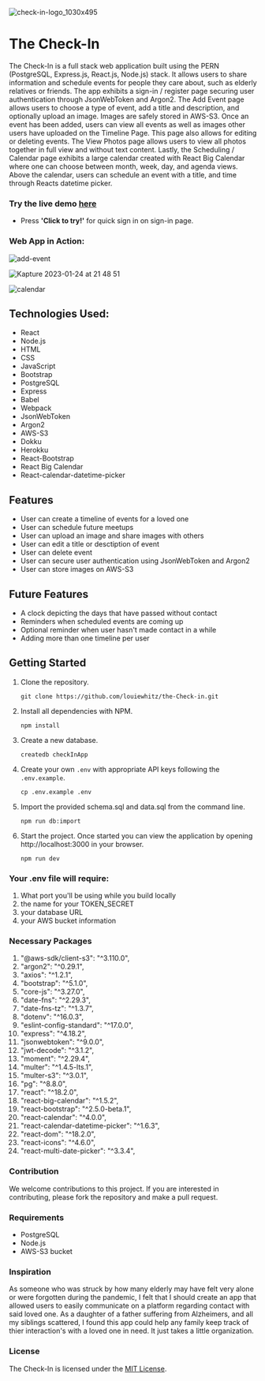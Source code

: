 
![check-in-logo_1030x495](https://user-images.githubusercontent.com/99847558/214488676-31653df9-f182-4acb-a351-098d92c020f4.png)

# The Check-In
The Check-In is a full stack web application built using the PERN (PostgreSQL, Express.js, React.js, Node.js) stack. It allows users to share information and schedule events for people they care about, such as elderly relatives or friends. The app exhibits a sign-in / register page securing user authentication through JsonWebToken and Argon2. The Add Event page allows users to choose a type of event, add a title and description, and optionally upload an image. Images are safely stored in AWS-S3. Once an event has been added, users can view all events as well as images other users have uploaded on the Timeline Page. This page also allows for editing or deleting events. The View Photos page allows users to view all photos together in full view and without text content. Lastly, the Scheduling / Calendar page exhibits a large calendar created with React Big Calendar where one can choose between month, week, day, and agenda views. Above the calendar, users can schedule an event with a title, and time through Reacts datetime picker.


### Try the live demo [here](https://the-check-in.louisawhitaker.com/)
* Press **'Click to try!'** for quick sign in on sign-in page.


### Web App in Action:
![add-event](https://user-images.githubusercontent.com/99847558/214485012-db73c2dd-3dfb-4f3c-9e4b-9aaf02e5bbd9.gif)

![Kapture 2023-01-24 at 21 48 51](https://user-images.githubusercontent.com/99847558/214490067-ae1558a9-b4ba-4787-8e4e-a378528833f7.gif)


![calendar](https://user-images.githubusercontent.com/99847558/214485299-4b9835cb-6fc8-47c2-8653-674cbf9aa1da.gif)


## Technologies Used:

* React
* Node.js
* HTML
* CSS
* JavaScript
* Bootstrap
* PostgreSQL
* Express
* Babel
* Webpack
* JsonWebToken
* Argon2
* AWS-S3
* Dokku
* Herokku
* React-Bootstrap
* React Big Calendar
* React-calendar-datetime-picker

## Features
* User can create a timeline of events for a loved one
* User can schedule future meetups
* User can upload an image and share images with others
* User can edit a title or desctiption of event
* User can delete event
* User can secure user authentication using JsonWebToken and Argon2
* User can store images on AWS-S3

## Future Features
* A clock depicting the days that have passed without contact
* Reminders when scheduled events are coming up
* Optional reminder when user hasn't made contact in a while
* Adding more than one timeline per user

## Getting Started


1. Clone the repository.

   ```shell
   git clone https://github.com/louiewhitz/the-Check-in.git
   ```

2. Install all dependencies with NPM.

   ```shell
   npm install
   ```

3. Create a new database.

   ```shell
   createdb checkInApp
   ```
4. Create your own `.env` with appropriate API keys following the `.env.example`.

   ```shell
   cp .env.example .env
   ```

5. Import the provided schema.sql and data.sql from the command line.

   ```shell
   npm run db:import
   ```

6. Start the project. Once started you can view the application by opening http://localhost:3000 in your browser.

   ```shell
   npm run dev
   ```

### Your .env file will require:

1. What port you'll be using while you build locally
2. the name for your TOKEN_SECRET
3. your database URL
5. your AWS bucket information

### Necessary Packages
1. "@aws-sdk/client-s3": "^3.110.0",
2. "argon2": "^0.29.1",
3. "axios": "^1.2.1",
4. "bootstrap": "^5.1.0",
5. "core-js": "^3.27.0",
6. "date-fns": "^2.29.3",
7. "date-fns-tz": "^1.3.7",
8. "dotenv": "^16.0.3",
9. "eslint-config-standard": "^17.0.0",
10. "express": "^4.18.2",
11. "jsonwebtoken": "^9.0.0",
12. "jwt-decode": "^3.1.2",
13. "moment": "^2.29.4",
14. "multer": "^1.4.5-lts.1",
15. "multer-s3": "^3.0.1",
16. "pg": "^8.8.0",
17. "react": "^18.2.0",
18. "react-big-calendar": "^1.5.2",
19. "react-bootstrap": "^2.5.0-beta.1",
20. "react-calendar": "^4.0.0",
21. "react-calendar-datetime-picker": "^1.6.3",
22. "react-dom": "^18.2.0",
23.  "react-icons": "^4.6.0",
24. "react-multi-date-picker": "^3.3.4",


### Contribution
We welcome contributions to this project. If you are interested in contributing, please fork the repository and make a pull request.
### Requirements
- PostgreSQL
- Node.js
- AWS-S3 bucket

### Inspiration
As someone who was struck by how many elderly may have felt very alone or were forgotten during the pandemic, I felt that I should create an app that allowed users to easily communicate on a platform regarding contact with said loved one.
As a daughter of a father suffering from Alzheimers, and all my siblings scattered, I found this app could help any family keep track of thier interaction's with a loved one in need. It just takes a little organization. 

### License
The Check-In is licensed under the [MIT License](https://opensource.org/licenses/MIT).


